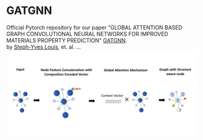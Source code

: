 # GATGNN
Official Pytorch repository for our paper "GLOBAL ATTENTION BASED GRAPH CONVOLUTIONAL NEURAL NETWORKS FOR IMPROVED MATERIALS PROPERTY PREDICTION" [GATGNN](https://arxiv.org/pdf/2003.13379.pdf).<br />
by [Steph-Yves Louis](http://mleg.cse.sc.edu/people.html), et. al. ... 
![](front-pic.png)

